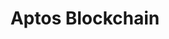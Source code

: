 ---
layout: default
######## CARD FRONT VARIABLE
img: aptos.png
# kind blockchain : tendermint, polkadot, ethereum, near, move.
kind_blockchain: move
title: Aptos Blockchain
modal: aptos-testnet
# status
# - finished
# - ongoing
# - cancel
# - preparations / other
status: finished
reason: 

######## DETAILS USED MODAL
website: "https://aptoslabs.com"
event_name: "Aptos Incentive Testnet"
event_link:  "https://aptoslabs.com/it2    <br>   https://aptoslabs.com/leaderboard/it3"
node_id: "AIT2 :
          <code>0x34c05a76cd0670f614521464b709a9b1133f4e2870ff0cff956dc888e3d28e4b</code>
          <br>
          AIT3 :
          <code>0x87b30b548452c5a3200a1aec4251a1a01b05b15cb74d41e49701665ef4d36804</code>"

######### TECHNOLOGY
os: Ubuntu 22.04
monitoring: Grafana, Prometheus, Telegraf
monitoring_pdf: RoomIT-Aptos_Validator-Grafana.pdf
security: "Audit (Lynis and Greenbonde), Hardening CIS"
network: "Wireguard (Communication between Machine)"

######## INFRASTRUCTURE
# if kind_blockchain is tendermint,please assign  tendermint_ of value
tendermint_rpc:
tendermint_api:
tendermint_grpc:
tendermint_grpc_web:
---